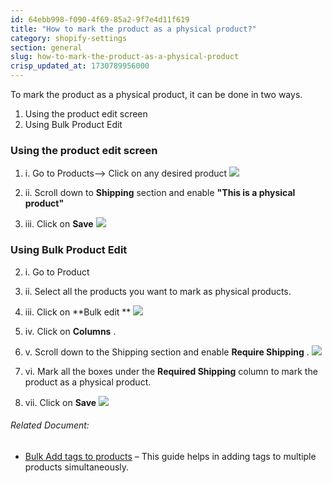 ```yaml
---
id: 64ebb998-f090-4f69-85a2-9f7e4d11f619
title: "How to mark the product as a physical product?"
category: shopify-settings
section: general
slug: how-to-mark-the-product-as-a-physical-product
crisp_updated_at: 1730789956000
---
```


To mark the product as a physical product, it can be done in two ways.

1. Using the product edit screen
2. Using Bulk Product Edit

### Using the product edit screen

1. i. Go to Products--> Click on any desired product
![](https://storage.crisp.chat/users/helpdesk/website/ca826b447482b000/1_kp4ng6.png)

1. ii. Scroll down to **Shipping** section and enable **"This is a physical product"**
2. iii. Click on **Save**
![](https://storage.crisp.chat/users/helpdesk/website/ca826b447482b000/2_1qmcccg.png)

### Using Bulk Product Edit

2. i. Go to Product
3. ii. Select all the products you want to mark as physical products.
4. iii. Click on **Bulk edit **
![](https://storage.crisp.chat/users/helpdesk/website/ca826b447482b000/3_1fw3at.png)

2. iv. Click on  **Columns** .
3. v. Scroll down to the Shipping section and enable **Require Shipping** .
![](https://storage.crisp.chat/users/helpdesk/website/ca826b447482b000/4_1ytn4bz.png)

2. vi. Mark all the boxes under the **Required Shipping** column to mark the product as a physical product.
3. vii. Click on **Save**
![](https://storage.crisp.chat/users/helpdesk/website/ca826b447482b000/5_1gk0s6n.png)

###### Related Document:

* [Bulk Add tags to products](https://help.birdchime.com/en-us/article/bulk-add-tags-to-products-12xc905/) – This guide helps in adding tags to multiple products simultaneously.
